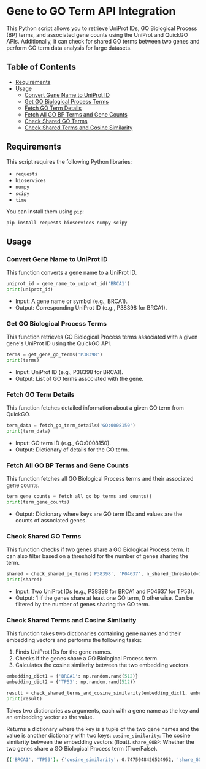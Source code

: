 # Gene to GO Term API Integration

This Python script allows you to retrieve UniProt IDs, GO Biological Process (BP) terms, and associated gene counts using the UniProt and QuickGO APIs. Additionally, it can check for shared GO terms between two genes and perform GO term data analysis for large datasets.

## Table of Contents

- [Requirements](#requirements)
- [Usage](#usage)
  - [Convert Gene Name to UniProt ID](#convert-gene-name-to-uniprot-id)
  - [Get GO Biological Process Terms](#get-go-biological-process-terms)
  - [Fetch GO Term Details](#fetch-go-term-details)
  - [Fetch All GO BP Terms and Gene Counts](#fetch-all-go-bp-terms-and-gene-counts)
  - [Check Shared GO Terms](#check-shared-go-terms)
  - [Check Shared Terms and Cosine Similarity](#check-shared-terms-and-cosine-similarity)

## Requirements

This script requires the following Python libraries:

- `requests`
- `bioservices`
- `numpy`
- `scipy`
- `time`

You can install them using `pip`:

```bash
pip install requests bioservices numpy scipy
```

## Usage

### Convert Gene Name to UniProt ID

This function converts a gene name to a UniProt ID.

```python
uniprot_id = gene_name_to_uniprot_id('BRCA1')
print(uniprot_id)
```
* Input: A gene name or symbol (e.g., BRCA1).
* Output: Corresponding UniProt ID (e.g., P38398 for BRCA1).

### Get GO Biological Process Terms

This function retrieves GO Biological Process terms associated with a given gene's UniProt ID using the QuickGO API.

```python
terms = get_gene_go_terms('P38398')
print(terms)
```
* Input: UniProt ID (e.g., P38398 for BRCA1).
* Output: List of GO terms associated with the gene.

### Fetch GO Term Details

This function fetches detailed information about a given GO term from QuickGO.

```python
term_data = fetch_go_term_details('GO:0008150')
print(term_data)
```
* Input: GO term ID (e.g., GO:0008150).
* Output: Dictionary of details for the GO term.

### Fetch All GO BP Terms and Gene Counts

This function fetches all GO Biological Process terms and their associated gene counts.

```python
term_gene_counts = fetch_all_go_bp_terms_and_counts()
print(term_gene_counts)
```
* Output: Dictionary where keys are GO term IDs and values are the counts of associated genes.

### Check Shared GO Terms

This function checks if two genes share a GO Biological Process term. It can also filter based on a threshold for the number of genes sharing the term.

```python
shared = check_shared_go_terms('P38398', 'P04637', n_shared_threshold=10)
print(shared)
```
* Input: Two UniProt IDs (e.g., P38398 for BRCA1 and P04637 for TP53).
* Output: 1 if the genes share at least one GO term, 0 otherwise. Can be filtered by the number of genes sharing the GO term.

### Check Shared Terms and Cosine Similarity

This function takes two dictionaries containing gene names and their embedding vectors and performs the following tasks:

1. Finds UniProt IDs for the gene names.
2. Checks if the genes share a GO Biological Process term.
3. Calculates the cosine similarity between the two embedding vectors.

```python
embedding_dict1 = {'BRCA1': np.random.rand(512)}
embedding_dict2 = {'TP53': np.random.rand(512)}

result = check_shared_terms_and_cosine_similarity(embedding_dict1, embedding_dict2)
print(result)
```

Takes two dictionaries as arguments, each with a gene name as the key and an embedding vector as the value.

Returns a dictionary where the key is a tuple of the two gene names and the value is another dictionary with two keys:
```cosine_similarity```: The cosine similarity between the embedding vectors (float).
```share_GOBP```: Whether the two genes share a GO Biological Process term (True/False).

```bash
{('BRCA1', 'TP53'): {'cosine_similarity': 0.7475048426524952, 'share_GOBP': True}}
```
